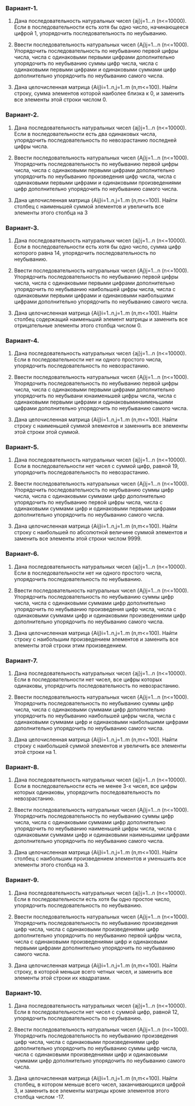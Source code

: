 ### Вариант-1.
1.	Дана последовательность натуральных чисел {aj}j=1...n (n<=10000). Если в последовательности есть хотя бы одно число, начинающееся цифрой 1, упорядочить последовательность по неубыванию.

2.	Ввести последовательность натуральных чисел {Aj}j=1...n (n<=1000). Упорядочить последовательность по неубыванию первой цифры числа, числа с одинаковыми первыми цифрами дополнительно упорядочить по неубыванию суммы цифр числа, числа с одинаковыми первыми цифрами и одинаковыми суммами цифр дополнительно упорядочить по неубыванию самого числа.

3.	Дана целочисленная матрица {Aij}i=1..n,j=1..m (n,m<=100). Найти строку, сумма элементов которой наиболее близка к 0, и заменить все элементы этой строки числом 0.

### Вариант-2.
1.	Дана последовательность натуральных чисел {aj}j=1...n (n<=10000). Если в последовательности есть два одинаковых числа, упорядочить последовательность по невозрастанию последней цифры числа.

2.	Ввести последовательность натуральных чисел {Aj}j=1...n (n<=1000). Упорядочить последовательность по неубыванию первой цифры числа, числа с одинаковыми первыми цифрами дополнительно упорядочить по неубыванию произведения цифр числа, числа с одинаковыми первыми цифрами и одинаковыми произведениями цифр дополнительно упорядочить по неубыванию самого числа.

3.	Дана целочисленная матрица {Aij}i=1..n,j=1..m (n,m<=100). Найти столбец с наименьшей суммой элементов и увеличить все элементы этого столбца на 3

### Вариант-3.
1.	Дана последовательность натуральных чисел {aj}j=1...n (n<=10000). Если в последовательности есть хотя бы одно число, сумма цифр которого равна 14, упорядочить последовательность по неубыванию.

2.	Ввести последовательность натуральных чисел {Aj}j=1...n (n<=1000). Упорядочить последовательность по неубыванию первой цифры числа, числа с одинаковыми первыми цифрами дополнительно упорядочить по неубыванию наибольшей цифры числа, числа с одинаковыми первыми цифрами и одинаковыми наибольшими цифрами дополнительно упорядочить по неубыванию самого числа.

3.	Дана целочисленная матрица {Aij}i=1..n,j=1..m (n,m<=100). Найти столбец содержащий наименьший элемент матрицы и заменить все     отрицательные элементы этого столбца числом 0.

### Вариант-4.
1.	Дана последовательность натуральных чисел {aj}j=1...n (n<=10000). Если в последовательности нет ни одного простого числа, упорядочить последовательность по невозрастанию.

2.	Ввести последовательность натуральных чисел {Aj}j=1...n (n<=1000). Упорядочить последовательность по неубыванию первой цифры числа, числа с одинаковыми первыми цифрами дополнительно упорядочить по неубывани юнаименьшей цифры числа, числа с одинаковыми первыми цифрами и  одинаковыминаименьшими цифрами дополнительно упорядочить по неубыванию самого числа.

3.	Дана целочисленная матрица {Aij}i=1..n,j=1..m (n,m<=100). Найти строку с наименьшей суммой элементов и заменнить все элементы этой строки этой суммой.

### Вариант-5.
1.	Дана последовательность натуральных чисел {aj}j=1...n (n<=10000). Если в последовательности нет чисел с суммой цифр, равной 19, упорядочить последовательность по невозрастанию.

2.	Ввести последовательность натуральных чисел {Aj}j=1...n (n<=1000). Упорядочить последовательность по неубыванию суммы цифр числа, числа с одинаковыми суммами цифр дополнительно упорядочить по неубыванию первой цифры числа, числа с одинаковыми суммами цифр и одинаковыми первыми цифрами дополнительно упорядочить по неубыванию самого числа.

3.	Дана целочисленная матрица {Aij}i=1..n,j=1..m (n,m<=100). Найти строку с наибольшей по абсолютной величине суммой элементов и заменить все элементы этой строки числом 9999.

### Вариант-6.
1.	Дана последовательность натуральных чисел {aj}j=1...n (n<=10000). Если в последовательности нет ни одного простого числа, упорядочить последовательность по неубыванию.

2.	Ввести последовательность натуральных чисел {Aj}j=1...n (n<=1000). Упорядочить последовательность по неубыванию суммы цифр числа, числа с одинаковыми суммами цифр дополнительно упорядочить по неубыванию произведения цифр числа, числа с одинаковыми суммами цифр и одинаковыми произведениями цифр дополнительно упорядочить по неубыванию самого числа.

3.	Дана целочисленная матрица {Aij}i=1..n,j=1..m (n,m<=100). Найти строку с наибольшим произведением элементов и заменить все     элементы этой строки этим произведением.

### Вариант-7.
1.	Дана последовательность натуральных чисел {aj}j=1...n (n<=10000). Если в последовательности нет чисел, все цифры которых одинаковы, упорядочить последовательность по невозрастанию.

2.	Ввести последовательность натуральных чисел {Aj}j=1...n (n<=1000). Упорядочить последовательность по неубыванию суммы цифр числа, числа с одинаковыми суммами цифр дополнительно упорядочить по неубыванию наибольшей цифры числа, числа с одинаковыми суммами цифр и одинаковыми наибольшими цифрами дополнительно упорядочить по неубыванию самого числа.

3.	Дана целочисленная матрица {Aij}i=1..n,j=1..m (n,m<=100). Найти строку с наибольшей суммой элементов и увеличить все элементы этой строки на 1.

### Вариант-8.
1.	Дана последовательность натуральных чисел {aj}j=1...n (n<=10000). Если в последовательности есть не менее 3-х чисел, все цифры которых одинаковы, упорядочить последовательность по невозрастанию.

2.	Ввести последовательность натуральных чисел {Aj}j=1...n (n<=1000). Упорядочить последовательность по неубыванию суммы цифр числа, числа с одинаковыми суммами цифр дополнительно упорядочить по неубыванию наименьшей цифры числа, числа с одинаковыми суммами цифр и одинаковыми наименьшими цифрами дополнительно упорядочить по неубыванию самого числа.

3.	Дана целочисленная матрица {Aij}i=1..n,j=1..m (n,m<=100). Найти столбец с наибольшим произведением элементов и уменьшить все     элементы этого столбца на 3.

### Вариант-9.
1.	Дана последовательность натуральных чисел {aj}j=1...n (n<=10000). Если в последовательности есть хотя бы одно простое число, упорядочить последовательность по неубыванию.

2.	Ввести последовательность натуральных чисел {Aj}j=1...n (n<=1000). Упорядочить последовательность по неубыванию произведения цифр числа, числа с одинаковыми произведениями цифр дополнительно упорядочить по неубыванию первой цифры числа, числа с одинаковыми произведениями цифр и одинаковыми первыми цифрами дополнительно упорядочить по неубыванию самого числа.

3.	Дана целочисленная матрица {Aij}i=1..n,j=1..m (n,m<=100). Найти строку, в которой меньше всего четных чисел, и заменить все      элементы этой строки их квадратами.

### Вариант-10.
1.	Дана последовательность натуральных чисел {aj}j=1...n (n<=10000). Если в последовательности нет чисел с суммой цифр, равной 12, упорядочить последовательность по неубыванию.

2.	Ввести последовательность натуральных чисел {Aj}j=1...n (n<=1000). Упорядочить последовательность по неубыванию произведения цифр числа, числа с одинаковыми произведениями цифр дополнительно упорядочить по неубыванию суммы цифр числа, числа с одинаковыми произведениями цифр и одинаковыми суммами цифр дополнительно упорядочить по неубыванию самого числа.

3.	Дана целочисленная матрица {Aij}i=1..n,j=1..m (n,m<=100). Найти столбец, в котором меньше всего чисел, заканчивающихся цифрой 3, и заменить все элементы матрицы кроме элементов этого столбца числом -17.

